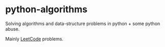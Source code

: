 # python-algorithms
Solving algorithms and data-structure problems in python + some python abuse.  
  
Mainly [LeetCode](./leetcode) problems.  